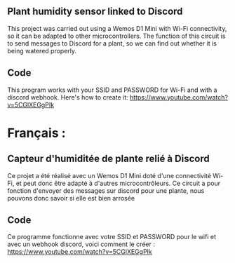 ## Plant humidity sensor linked to Discord

This project was carried out using a Wemos D1 Mini with Wi-Fi connectivity, so it can be adapted to other microcontrollers. The function of this circuit is to send messages to Discord for a plant, so we can find out whether it is being watered properly.

## Code

This program works with your SSID and PASSWORD for Wi-Fi and with a discord webhook. Here's how to create it:
https://www.youtube.com/watch?v=5CGlXEGgPIk


# Français :

## Capteur d'humiditée de plante relié à Discord

Ce projet a été réalisé avec un Wemos D1 Mini doté d'une connectivité Wi-Fi, et peut donc être adapté à d'autres microcontrôleurs. Ce circuit a pour fonction d'envoyer des messages sur discord pour une plante, nous pouvons donc savoir si elle est bien arrosée

## Code

Ce programme fonctionne avec votre SSID et PASSWORD pour le wifi et avec  un webhook discord, voici comment le créer :
https://www.youtube.com/watch?v=5CGlXEGgPIk
